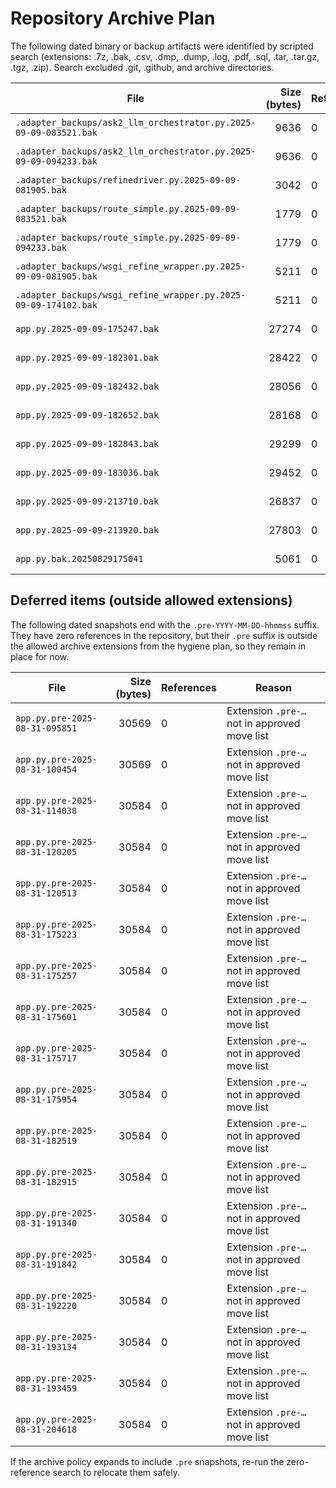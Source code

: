 # Repository Archive Plan

The following dated binary or backup artifacts were identified by scripted search (extensions: .7z, .bak, .csv, .dmp, .dump, .log, .pdf, .sql, .tar, .tar.gz, .tgz, .zip).
Search excluded .git, .github, and archive directories.

| File | Size (bytes) | References | Action |
| --- | ---: | --- | --- |
| `.adapter_backups/ask2_llm_orchestrator.py.2025-09-09-083521.bak` | 9636 | 0 | Move to archive/code_backups/ |
| `.adapter_backups/ask2_llm_orchestrator.py.2025-09-09-094233.bak` | 9636 | 0 | Move to archive/code_backups/ |
| `.adapter_backups/refinedriver.py.2025-09-09-081905.bak` | 3042 | 0 | Move to archive/code_backups/ |
| `.adapter_backups/route_simple.py.2025-09-09-083521.bak` | 1779 | 0 | Move to archive/code_backups/ |
| `.adapter_backups/route_simple.py.2025-09-09-094233.bak` | 1779 | 0 | Move to archive/code_backups/ |
| `.adapter_backups/wsgi_refine_wrapper.py.2025-09-09-081905.bak` | 5211 | 0 | Move to archive/code_backups/ |
| `.adapter_backups/wsgi_refine_wrapper.py.2025-09-09-174102.bak` | 5211 | 0 | Move to archive/code_backups/ |
| `app.py.2025-09-09-175247.bak` | 27274 | 0 | Move to archive/code_backups/ |
| `app.py.2025-09-09-182301.bak` | 28422 | 0 | Move to archive/code_backups/ |
| `app.py.2025-09-09-182432.bak` | 28056 | 0 | Move to archive/code_backups/ |
| `app.py.2025-09-09-182652.bak` | 28168 | 0 | Move to archive/code_backups/ |
| `app.py.2025-09-09-182843.bak` | 29299 | 0 | Move to archive/code_backups/ |
| `app.py.2025-09-09-183036.bak` | 29452 | 0 | Move to archive/code_backups/ |
| `app.py.2025-09-09-213710.bak` | 26837 | 0 | Move to archive/code_backups/ |
| `app.py.2025-09-09-213920.bak` | 27803 | 0 | Move to archive/code_backups/ |
| `app.py.bak.20250829175041` | 5061 | 0 | Move to archive/code_backups/ |

## Deferred items (outside allowed extensions)

The following dated snapshots end with the `.pre-YYYY-MM-DD-hhmmss` suffix. They have zero references in the repository, but their `.pre` suffix is outside the allowed archive extensions from the hygiene plan, so they remain in place for now.

| File | Size (bytes) | References | Reason |
| --- | ---: | --- | --- |
| `app.py.pre-2025-08-31-095851` | 30569 | 0 | Extension `.pre-…` not in approved move list |
| `app.py.pre-2025-08-31-100454` | 30569 | 0 | Extension `.pre-…` not in approved move list |
| `app.py.pre-2025-08-31-114038` | 30584 | 0 | Extension `.pre-…` not in approved move list |
| `app.py.pre-2025-08-31-120205` | 30584 | 0 | Extension `.pre-…` not in approved move list |
| `app.py.pre-2025-08-31-120513` | 30584 | 0 | Extension `.pre-…` not in approved move list |
| `app.py.pre-2025-08-31-175223` | 30584 | 0 | Extension `.pre-…` not in approved move list |
| `app.py.pre-2025-08-31-175257` | 30584 | 0 | Extension `.pre-…` not in approved move list |
| `app.py.pre-2025-08-31-175601` | 30584 | 0 | Extension `.pre-…` not in approved move list |
| `app.py.pre-2025-08-31-175717` | 30584 | 0 | Extension `.pre-…` not in approved move list |
| `app.py.pre-2025-08-31-175954` | 30584 | 0 | Extension `.pre-…` not in approved move list |
| `app.py.pre-2025-08-31-182519` | 30584 | 0 | Extension `.pre-…` not in approved move list |
| `app.py.pre-2025-08-31-182915` | 30584 | 0 | Extension `.pre-…` not in approved move list |
| `app.py.pre-2025-08-31-191340` | 30584 | 0 | Extension `.pre-…` not in approved move list |
| `app.py.pre-2025-08-31-191842` | 30584 | 0 | Extension `.pre-…` not in approved move list |
| `app.py.pre-2025-08-31-192220` | 30584 | 0 | Extension `.pre-…` not in approved move list |
| `app.py.pre-2025-08-31-193134` | 30584 | 0 | Extension `.pre-…` not in approved move list |
| `app.py.pre-2025-08-31-193459` | 30584 | 0 | Extension `.pre-…` not in approved move list |
| `app.py.pre-2025-08-31-204618` | 30584 | 0 | Extension `.pre-…` not in approved move list |

If the archive policy expands to include `.pre` snapshots, re-run the zero-reference search to relocate them safely.
